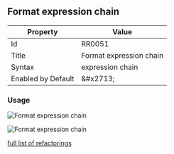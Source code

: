 ## Format expression chain

| Property | Value |
| -------- | ----- |
| Id | RR0051 |
| Title | Format expression chain |
| Syntax | expression chain |
| Enabled by Default | &\#x2713; |

### Usage

![Format expression chain](../../images/refactorings/FormatExpressionChainOnMultipleLines.png)

![Format expression chain](../../images/refactorings/FormatExpressionChainOnSingleLine.png)

[full list of refactorings](Refactorings.md)